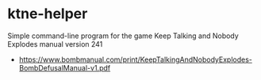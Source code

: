 # ktne-helper
Simple command-line program for the game Keep Talking and Nobody Explodes manual version 241
- https://www.bombmanual.com/print/KeepTalkingAndNobodyExplodes-BombDefusalManual-v1.pdf
